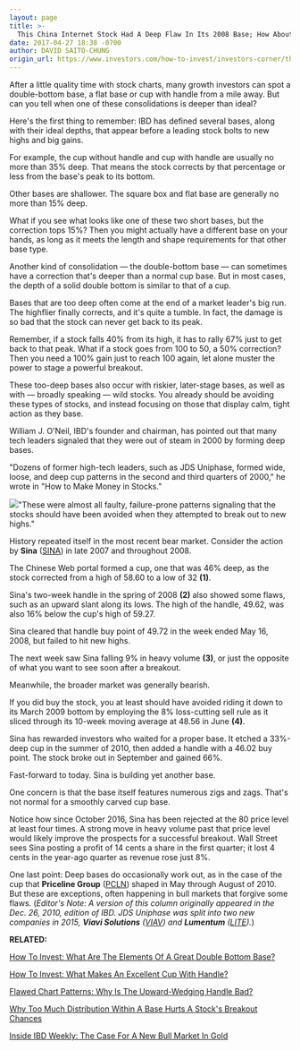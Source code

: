 ```yaml
---
layout: page
title: >-
  This China Internet Stock Had A Deep Flaw In Its 2008 Base; How About Now?
date: 2017-04-27 18:38 -0700
author: DAVID SAITO-CHUNG
origin_url: https://www.investors.com/how-to-invest/investors-corner/this-chinese-internet-stock-had-a-big-flaw-in-its-2008-09-base-how-about-now
---
```





After a little quality time with stock charts, many growth investors can spot a double-bottom base, a flat base or cup with handle from a mile away. But can you tell when one of these consolidations is deeper than ideal?


Here's the first thing to remember: IBD has defined several bases, along with their ideal depths, that appear before a leading stock bolts to new highs and big gains.


For example, the cup without handle and cup with handle are usually no more than 35% deep. That means the stock corrects by that percentage or less from the base's peak to its bottom.


Other bases are shallower. The square box and flat base are generally no more than 15% deep.


What if you see what looks like one of these two short bases, but the correction tops 15%? Then you might actually have a different base on your hands, as long as it meets the length and shape requirements for that other base type.


Another kind of consolidation — the double-bottom base — can sometimes have a correction that's deeper than a normal cup base. But in most cases, the depth of a solid double bottom is similar to that of a cup.


Bases that are too deep often come at the end of a market leader's big run. The highflier finally corrects, and it's quite a tumble. In fact, the damage is so bad that the stock can never get back to its peak.


Remember, if a stock falls 40% from its high, it has to rally 67% just to get back to that peak. What if a stock goes from 100 to 50, a 50% correction? Then you need a 100% gain just to reach 100 again, let alone muster the power to stage a powerful breakout.


These too-deep bases also occur with riskier, later-stage bases, as well as with — broadly speaking — wild stocks. You already should be avoiding these types of stocks, and instead focusing on those that display calm, tight action as they base.


William J. O'Neil, IBD's founder and chairman, has pointed out that many tech leaders signaled that they were out of steam in 2000 by forming deep bases.


"Dozens of former high-tech leaders, such as JDS Uniphase, formed wide, loose, and deep cup patterns in the second and third quarters of 2000," he wrote in "How to Make Money in Stocks."


![](https://www.investors.com/wp-content/uploads/2017/04/IC_sina_042717.png)"These were almost all faulty, failure-prone patterns signaling that the stocks should have been avoided when they attempted to break out to new highs."


History repeated itself in the most recent bear market. Consider the action by **Sina** ([SINA](https://research.investors.com/quote.aspx?symbol=SINA)) in late 2007 and throughout 2008.


The Chinese Web portal formed a cup, one that was 46% deep, as the stock corrected from a high of 58.60 to a low of 32 **(1)**.


Sina's two-week handle in the spring of 2008 **(2)** also showed some flaws, such as an upward slant along its lows. The high of the handle, 49.62, was also 16% below the cup's high of 59.27.


Sina cleared that handle buy point of 49.72 in the week ended May 16, 2008, but failed to hit new highs.


The next week saw Sina falling 9% in heavy volume **(3)**, or just the opposite of what you want to see soon after a breakout.


Meanwhile, the broader market was generally bearish.


If you did buy the stock, you at least should have avoided riding it down to its March 2009 bottom by employing the 8% loss-cutting sell rule as it sliced through its 10-week moving average at 48.56 in June **(4)**.


Sina has rewarded investors who waited for a proper base. It etched a 33%-deep cup in the summer of 2010, then added a handle with a 46.02 buy point. The stock broke out in September and gained 66%.


Fast-forward to today. Sina is building yet another base.


One concern is that the base itself features numerous zigs and zags. That's not normal for a smoothly carved cup base.


Notice how since October 2016, Sina has been rejected at the 80 price level at least four times. A strong move in heavy volume past that price level would likely improve the prospects for a successful breakout. Wall Street sees Sina posting a profit of 14 cents a share in the first quarter; it lost 4 cents in the year-ago quarter as revenue rose just 8%.


 One last point: Deep bases do occasionally work out, as in the case of the cup that **Priceline Group** ([PCLN](https://research.investors.com/quote.aspx?symbol=PCLN)) shaped in May through August of 2010. But these are exceptions, often happening in bull markets that forgive some flaws.
(*Editor's Note: A version of this column originally appeared in the Dec. 26, 2010, edition of IBD. JDS Uniphase was split into two new companies in 2015, **Viavi Solutions** ([VIAV](https://research.investors.com/quote.aspx?symbol=VIAV)) and **Lumentum** ([LITE](https://research.investors.com/quote.aspx?symbol=LITE)).*)


**RELATED:**


[How To Invest: What Are The Elements Of A Great Double Bottom Base?](https://www.investors.com/how-to-invest/investors-corner/chart-basics-how-the-double-bottom-base-generates-big-profits/)


[How To Invest: What Makes An Excellent Cup With Handle?](https://www.investors.com/how-to-invest/investors-corner/the-basics-how-to-analyze-a-stocks-cup-with-handle/)


[Flawed Chart Patterns: Why Is The Upward-Wedging Handle Bad?](https://www.investors.com/how-to-invest/investors-corner/flawed-chart-patterns-why-a-wedging-handle-is-bad-news-for-investors/)


[Why Too Much Distribution Within A Base Hurts A Stock's Breakout Chances](https://www.investors.com/how-to-invest/investors-corner/too-much-distribution-in-a-base-can-hurt-a-breakouts-chances/)


[Inside IBD Weekly: The Case For A New Bull Market In Gold](https://www.investors.com/172493/gold-price-could-start-new-uptrend/)




